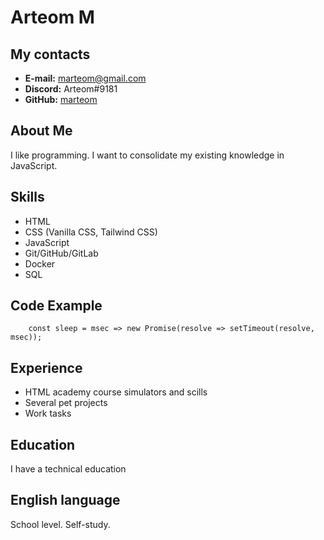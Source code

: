 # Arteom M

## My contacts
* **E-mail:** marteom@gmail.com
* **Discord:** Arteom#9181
* **GitHub:** [marteom](https://github.com/marteom)

## About Me
I like programming. I want to consolidate my existing knowledge in JavaScript.

## Skills
* HTML
* CSS (Vanilla CSS, Tailwind CSS)
* JavaScript
* Git/GitHub/GitLab
* Docker
* SQL

## Code Example
```
    const sleep = msec => new Promise(resolve => setTimeout(resolve, msec));
```
## Experience
* HTML academy course simulators and scills
* Several pet projects
* Work tasks

## Education
I have a technical education

## English language
School level. Self-study. 
